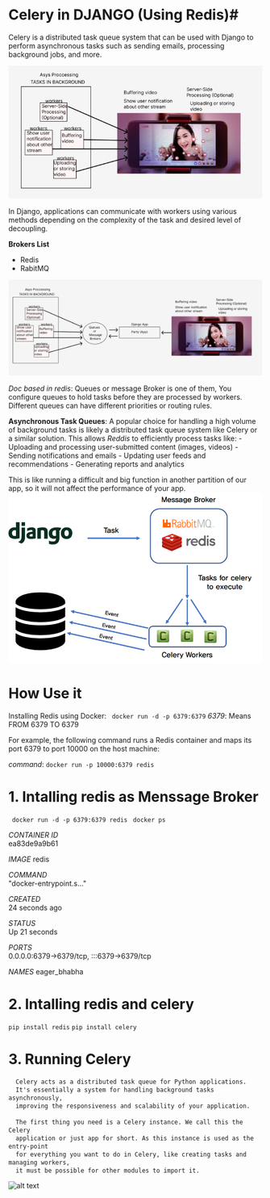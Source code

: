 
# Celery in DJANGO  (Using Redis)#

Celery is a distributed task queue system that can be used with Django
to perform asynchronous tasks such as sending emails, processing background
jobs, and more. 

![alt text](image.png)

In Django, applications can communicate with workers using various methods depending on the complexity of the task and desired level of decoupling.

  **Brokers List**
   - Redis
   - RabitMQ

![alt text](image-1.png)

*Doc based in redis*:
Queues or message Broker is one of them, You configure queues to hold tasks before they are processed by workers. Different queues can have different priorities or routing rules.

 **Asynchronous Task Queues**:
    A popular choice for handling a high volume of background tasks is likely 
    a distributed task queue system like Celery or a similar solution. This
    allows *Reddis* to efficiently process tasks like:
       - Uploading and processing user-submitted content (images, videos)
       - Sending notifications and emails
       - Updating user feeds and recommendations
       - Generating reports and analytics

This is like running a difficult and big function in another partition of our app, so it will not affect the performance of your app.
![alt text](image-2.png)


# How Use it #
Installing Redis using Docker:
  ``` docker run -d -p 6379:6379```
  *6379*: Means FROM 6379 TO 6379
  
  For example, the following command runs a Redis container and maps its port 6379 to port 10000 on the host machine:

  *command*: 
    ``docker run -p 10000:6379 redis``
   
   # 1. Intalling redis as Menssage Broker #
   ``` docker run -d -p 6379:6379 redis```
   ``` docker ps```
 
   *CONTAINER ID*   
    ea83de9a9b61
   
   *IMAGE*
    redis

   *COMMAND*       
    "docker-entrypoint.s…"
   
   *CREATED*          
    24 seconds ago
   
   *STATUS*         
    Up 21 seconds

   *PORTS*     
    0.0.0.0:6379->6379/tcp, :::6379->6379/tcp

   *NAMES*
    eager_bhabha

   # 2. Intalling redis and celery #
   ```pip install redis```
   ```pip install celery```

   # 3. Running Celery #
      Celery acts as a distributed task queue for Python applications.
      It's essentially a system for handling background tasks asynchronously,
      improving the responsiveness and scalability of your application.

      The first thing you need is a Celery instance. We call this the Celery 
      application or just app for short. As this instance is used as the entry-point
      for everything you want to do in Celery, like creating tasks and managing workers,
      it must be possible for other modules to import it.
      
  ![alt text](image-3.png)